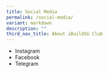 ```yaml
---
title: Social Media
permalink: /social-media/
variant: markdown
description: ""
third_nav_title: About iBuildSG Club
---
```

* Instagram
* Facebook
* Telegram